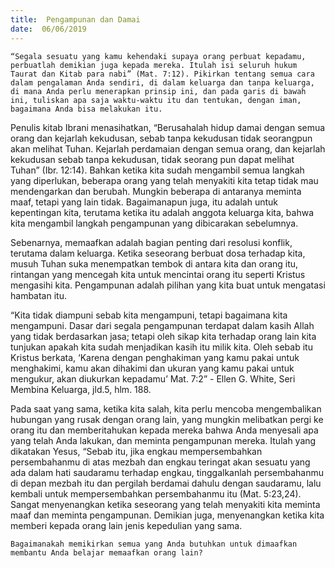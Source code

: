 ```yaml
---
title:  Pengampunan dan Damai
date:  06/06/2019
---
```


`“Segala sesuatu yang kamu kehendaki supaya orang perbuat kepadamu, perbuatlah demikian juga kepada mereka. Itulah isi seluruh hukum Taurat dan Kitab para nabi” (Mat. 7:12). Pikirkan tentang semua cara dalam pengalaman Anda sendiri, di dalam keluarga dan tanpa keluarga, di mana Anda perlu menerapkan prinsip ini, dan pada garis di bawah ini, tuliskan apa saja waktu-waktu itu dan tentukan, dengan iman, bagaimana Anda bisa melakukan itu.`

Penulis kitab Ibrani menasihatkan, “Berusahalah hidup damai dengan semua orang dan kejarlah kekudusan, sebab tanpa kekudusan tidak seorangpun akan melihat Tuhan. Kejarlah perdamaian dengan semua orang, dan kejarlah kekudusan sebab tanpa kekudusan, tidak seorang pun dapat melihat Tuhan” (Ibr. 12:14). Bahkan ketika kita sudah mengambil semua langkah yang diperlukan, beberapa orang yang telah menyakiti kita tetap tidak mau mendengarkan dan berubah. Mungkin beberapa di antaranya meminta maaf, tetapi yang lain tidak. Bagaimanapun juga, itu adalah untuk kepentingan kita, terutama ketika itu adalah anggota keluarga kita, bahwa kita mengambil langkah pengampunan yang dibicarakan sebelumnya.

Sebenarnya, memaafkan adalah bagian penting dari resolusi konflik, terutama dalam keluarga. Ketika seseorang berbuat dosa terhadap kita, musuh Tuhan suka menempatkan tembok di antara kita dan orang itu, rintangan yang mencegah kita untuk mencintai orang itu seperti Kristus mengasihi kita. Pengampunan adalah pilihan yang kita buat untuk mengatasi hambatan itu.

“Kita tidak diampuni sebab kita mengampuni, tetapi bagaimana kita mengampuni. Dasar dari segala pengampunan terdapat dalam kasih Allah yang tidak berdasarkan jasa; tetapi oleh sikap kita terhadap orang lain kita tunjukan apakah kita sudah menjadikan kasih itu milik kita. Oleh sebab itu Kristus berkata, ‘Karena dengan penghakiman yang kamu pakai untuk menghakimi, kamu akan dihakimi dan ukuran yang kamu pakai untuk mengukur, akan diukurkan kepadamu’ Mat. 7:2” - Ellen G. White,  Seri Membina Keluarga, jld.5, hlm. 188.

Pada saat yang sama, ketika kita salah, kita perlu mencoba mengembalikan hubungan yang rusak dengan orang lain, yang mungkin melibatkan pergi ke orang itu dan memberitahukan kepada mereka bahwa Anda menyesali apa yang telah Anda lakukan, dan meminta pengampunan mereka. Itulah yang dikatakan Yesus, “Sebab itu, jika engkau mempersembahkan persembahanmu di atas mezbah dan engkau teringat akan sesuatu yang ada dalam hati saudaramu terhadap engkau,  tinggalkanlah persembahanmu di depan mezbah itu dan pergilah berdamai dahulu dengan saudaramu, lalu kembali untuk mempersembahkan persembahanmu itu (Mat. 5:23,24). Sangat menyenangkan ketika seseorang yang telah menyakiti kita meminta maaf dan meminta pengampunan. Demikian juga, menyenangkan ketika kita memberi kepada orang lain jenis kepedulian yang sama.

`Bagaimanakah memikirkan semua yang Anda butuhkan untuk dimaafkan membantu Anda belajar memaafkan orang lain?`